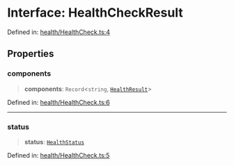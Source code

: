 # Interface: HealthCheckResult

Defined in: [health/HealthCheck.ts:4](https://github.com/actuatorjs/actuatorjs/blob/6840fb67c5d58adb0e25307e5b6fa05d6a0ee3d9/src/health/HealthCheck.ts#L4)

## Properties

### components

> **components**: `Record`\<`string`, [`HealthResult`](HealthResult.md)\>

Defined in: [health/HealthCheck.ts:6](https://github.com/actuatorjs/actuatorjs/blob/6840fb67c5d58adb0e25307e5b6fa05d6a0ee3d9/src/health/HealthCheck.ts#L6)

***

### status

> **status**: [`HealthStatus`](../type-aliases/HealthStatus.md)

Defined in: [health/HealthCheck.ts:5](https://github.com/actuatorjs/actuatorjs/blob/6840fb67c5d58adb0e25307e5b6fa05d6a0ee3d9/src/health/HealthCheck.ts#L5)

